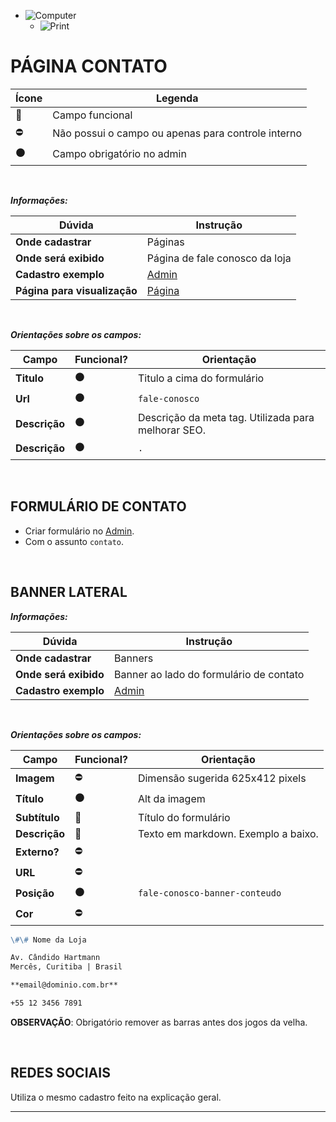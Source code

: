 


- ![Computer](../images/prints/computer.png)
  - ![Print](../images/prints/06-fale-conosco.png)

# PÁGINA CONTATO

| Ícone               | Legenda                                            |
| ------------------- | -------------------------------------------------- |
| :large_blue_circle: | Campo funcional                                    |
| :no_entry:          | Não possui o campo ou apenas para controle interno |
| :black_circle:      | Campo obrigatório no admin                         |

&nbsp;

**_Informações:_**

| Dúvida                       | Instrução                                                                |
| ---------------------------- | ------------------------------------------------------------------------ |
| **Onde cadastrar**           | Páginas                                                                  |
| **Onde será exibido**        | Página de fale conosco da loja                                           |
| **Cadastro exemplo**         | [Admin](https://template5.vnda.dev/admin/paginas/editar?id=fale-conosco) |
| **Página para visualização** | [Página](https://template5.vnda.dev/p/fale-conosco)                      |

&nbsp;

**_Orientações sobre os campos:_**

| Campo         | Funcional?     | Orientação                                          |
| ------------- | -------------- | --------------------------------------------------- |
| **Titulo**    | :black_circle: | Titulo a cima do formulário                         |
| **Url**       | :black_circle: | `fale-conosco`                                      |
| **Descrição** | :black_circle: | Descrição da meta tag. Utilizada para melhorar SEO. |
| **Descrição** | :black_circle: | `.`                                                 |

&nbsp;

## FORMULÁRIO DE CONTATO

- Criar formulário no [Admin](https://template5.vnda.dev/admin/config/mensagens-e-avisos/forms).
- Com o assunto `contato`.

&nbsp;

## BANNER LATERAL

**_Informações:_**

| Dúvida                | Instrução                                                     |
| --------------------- | ------------------------------------------------------------- |
| **Onde cadastrar**    | Banners                                                       |
| **Onde será exibido** | Banner ao lado do formulário de contato                       |
| **Cadastro exemplo**  | [Admin](https://template5.vnda.dev/admin/midias/editar?id=17) |

&nbsp;

**_Orientações sobre os campos:_**

| Campo         | Funcional?          | Orientação                          |
| ------------- | ------------------- | ----------------------------------- |
| **Imagem**    | :no_entry:          | Dimensão sugerida 625x412 pixels    |
| **Título**    | :black_circle:      | Alt da imagem                       |
| **Subtítulo** | :large_blue_circle: | Título do formulário                |
| **Descrição** | :large_blue_circle: | Texto em markdown. Exemplo a baixo. |
| **Externo?**  | :no_entry:          |                                     |
| **URL**       | :no_entry:          |                                     |
| **Posição**   | :black_circle:      | `fale-conosco-banner-conteudo`      |
| **Cor**       | :no_entry:          |                                     |

```md
\#\# Nome da Loja

Av. Cândido Hartmann
Mercês, Curitiba | Brasil

**email@dominio.com.br**

+55 12 3456 7891
```

**OBSERVAÇÃO**: Obrigatório remover as barras antes dos jogos da velha.

&nbsp;

## REDES SOCIAIS

Utiliza o mesmo cadastro feito na explicação geral.

***
